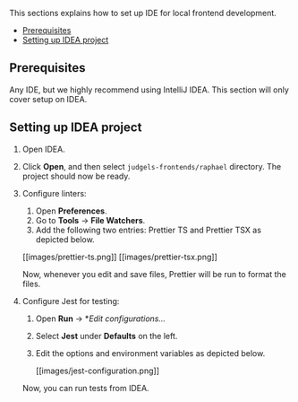 This sections explains how to set up IDE for local frontend development.

- [Prerequisites](#prerequisites)
- [Setting up IDEA project](#setting-up-idea-project)

## Prerequisites

Any IDE, but we highly recommend using IntelliJ IDEA. This section will only cover setup on IDEA.

## Setting up IDEA project

1. Open IDEA.
1. Click **Open**, and then select `judgels-frontends/raphael` directory. The project should now be ready.
1. Configure linters:
   1. Open **Preferences**.
   1. Go to **Tools** -> **File Watchers**.
   1. Add the following two entries: Prettier TS and Prettier TSX as depicted below.

     [[images/prettier-ts.png]]
     [[images/prettier-tsx.png]]
   
   Now, whenever you edit and save files, Prettier will be run to format the files.

1. Configure Jest for testing:
   1. Open **Run** -> **Edit configurations...*
   1. Select **Jest** under **Defaults** on the left.
   1. Edit the options and environment variables as depicted below.

      [[images/jest-configuration.png]]

   Now, you can run tests from IDEA.